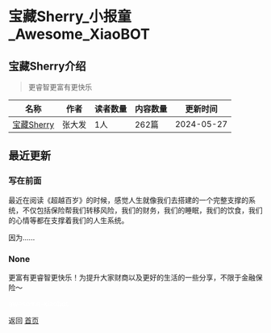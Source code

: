 # 宝藏Sherry_小报童_Awesome_XiaoBOT

## 宝藏Sherry介绍
> 更睿智更富有更快乐  
  


|名称|作者|读者数量|内容数量|更新时间|
|---|---|---|---|---|
|[宝藏Sherry](https://xiaobot.net/p/zsherry666?refer=0b133df9-27dc-423b-8101-639049001c13)|张大发|1人|262篇|2024-05-27|

## 最近更新
### 写在前面

最近在阅读《超越百岁》的时候，感觉人生就像我们去搭建的一个完整支撑的系统，不仅包括保险帮我们转移风险，我们的财务，我们的睡眠，我们的饮食，我们的心情等都在支撑着我们的人生系统。

因为......

### None

更富有更睿智更快乐！为提升大家财商以及更好的生活的一些分享，不限于金融保险～


<a href="https://github.com/Reno9527/awesome-xiaobot" style="color: white; text-decoration: none;">awesome-xiaobot</a>

返回 [首页](../README.md)
